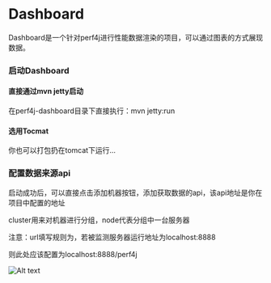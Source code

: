 # Dashboard

Dashboard是一个针对perf4j进行性能数据渲染的项目，可以通过图表的方式展现数据。

### 启动Dashboard

#### 直接通过mvn jetty启动

在perf4j-dashboard目录下直接执行：mvn jetty:run
#### 选用Tocmat

你也可以打包扔在tomcat下运行...

### 配置数据来源api

启动成功后，可以直接点击添加机器按钮，添加获取数据的api，该api地址是你在项目中配置的地址

cluster用来对机器进行分组，node代表分组中一台服务器

注意：url填写规则为，若被监测服务器运行地址为localhost:8888

则此处应该配置为localhost:8888/perf4j


![Alt text](./perf4j_home.jpg)









